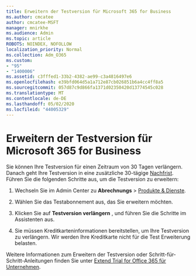 ```yaml
---
title: Erweitern der Testversion für Microsoft 365 for Business
ms.author: cmcatee
author: cmcatee-MSFT
manager: mnirkhe
ms.audience: Admin
ms.topic: article
ROBOTS: NOINDEX, NOFOLLOW
localization_priority: Normal
ms.collection: Adm_O365
ms.custom:
- "95"
- "1400006"
ms.assetid: c3fffed1-33b2-4382-ae99-c3a4816497e6
ms.openlocfilehash: e39bfd064d5a1a712e87cb026851b6a4cc4ff8a5
ms.sourcegitcommit: 057d87c9d866fa1371d02350420d13774545c028
ms.translationtype: MT
ms.contentlocale: de-DE
ms.lasthandoff: 05/02/2020
ms.locfileid: "44005329"
---
```

# <a name="extend-your-trial-for-microsoft-365-for-business"></a>Erweitern der Testversion für Microsoft 365 for Business

Sie können Ihre Testversion für einen Zeitraum von 30 Tagen verlängern. Danach geht Ihre Testversion in eine zusätzliche 30-tägige [Nachfrist](https://docs.microsoft.com/alchemyinsights/grace-period-for-microsoft-365-free-trial). Führen Sie die folgenden Schritte aus, um die Testversion zu erweitern:
  
1. Wechseln Sie im Admin Center zu **Abrechnungs** \> [Produkte & Dienste](https://portal.office.com/adminportal/home#/subscriptions).

2. Wählen Sie das Testabonnement aus, das Sie erweitern möchten.

3. Klicken Sie auf **Testversion verlängern** , und führen Sie die Schritte im Assistenten aus.

4. Sie müssen Kreditkarteninformationen bereitstellen, um Ihre Testversion zu verlängern. Wir werden Ihre Kreditkarte nicht für die Test Erweiterung belasten.

Weitere Informationen zum Erweitern der Testversion oder Schritt-für-Schritt-Anleitungen finden Sie unter [Extend Trial for Office 365 für Unternehmen](https://docs.microsoft.com/microsoft-365/commerce/extend-your-trial).
